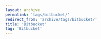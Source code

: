 ```yaml
---
layout: archive
permalink: 'tags/bitbucket/'
redirect_from: 'archive/tags/bitbucket/'
title: 'Bitbucket'
tag: 'Bitbucket'
---
```

